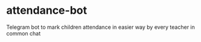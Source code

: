 # attendance-bot
Telegram bot to mark children attendance in easier way by every teacher in common chat
